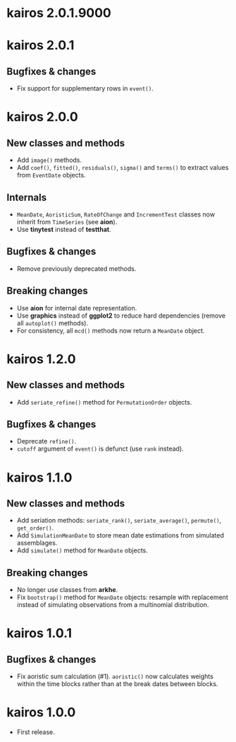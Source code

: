 # kairos 2.0.1.9000

# kairos 2.0.1
## Bugfixes & changes
* Fix support for supplementary rows in `event()`.

# kairos 2.0.0
## New classes and methods
* Add `image()` methods.
* Add `coef()`, `fitted()`, `residuals()`, `sigma()` and `terms()` to extract values from `EventDate` objects.

## Internals
* `MeanDate`, `AoristicSum`, `RateOfChange` and `IncrementTest` classes now inherit from `TimeSeries` (see **aion**).
* Use **tinytest** instead of **testthat**.

## Bugfixes & changes
* Remove previously deprecated methods.

## Breaking changes
* Use **aion** for internal date representation.
* Use **graphics** instead of **ggplot2** to reduce hard dependencies (remove all `autoplot()` methods).
* For consistency, all `mcd()` methods now return a `MeanDate` object.

# kairos 1.2.0
## New classes and methods
* Add `seriate_refine()` method for `PermutationOrder` objects.

## Bugfixes & changes
* Deprecate `refine()`.
* `cutoff` argument of `event()` is defunct (use `rank` instead).

# kairos 1.1.0
## New classes and methods
* Add seriation methods: `seriate_rank()`, `seriate_average()`, `permute()`, `get_order()`.
* Add `SimulationMeanDate` to store mean date estimations from simulated assemblages.
* Add `simulate()` method for `MeanDate` objects.

## Breaking changes
* No longer use classes from **arkhe**.
* Fix `bootstrap()` method for `MeanDate` objects: resample with replacement instead of simulating observations from a multinomial distribution.

# kairos 1.0.1
## Bugfixes & changes
* Fix aoristic sum calculation (#1). `aoristic()` now calculates weights within the time blocks rather than at the break dates between blocks.

# kairos 1.0.0
* First release.
